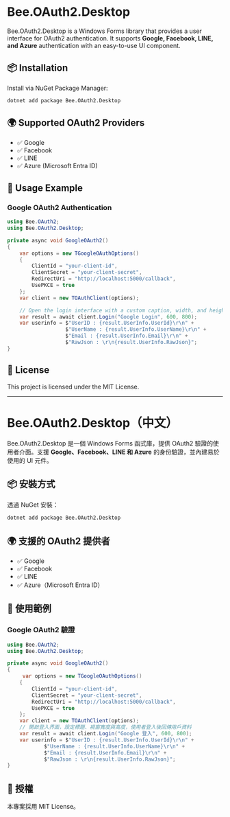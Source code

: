 # Bee.OAuth2.Desktop

Bee.OAuth2.Desktop is a Windows Forms library that provides a user interface for OAuth2 authentication. It supports **Google, Facebook, LINE, and Azure** authentication with an easy-to-use UI component.

## 📦 Installation

Install via NuGet Package Manager:

```sh
dotnet add package Bee.OAuth2.Desktop
```

## 🌍 Supported OAuth2 Providers

- ✅ Google
- ✅ Facebook
- ✅ LINE
- ✅ Azure (Microsoft Entra ID)

## 🚀 Usage Example

### Google OAuth2 Authentication

```csharp
using Bee.OAuth2;
using Bee.OAuth2.Desktop;

private async void GoogleOAuth2()
{
    var options = new TGoogleOAuthOptions()
    {
        ClientId = "your-client-id",
        ClientSecret = "your-client-secret",
        RedirectUri = "http://localhost:5000/callback",
        UsePKCE = true
    };
    var client = new TOAuthClient(options);

    // Open the login interface with a custom caption, width, and height.
    var result = await client.Login("Google Login", 600, 800);
    var userinfo = $"UserID : {result.UserInfo.UserId}\r\n" +
                   $"UserName : {result.UserInfo.UserName}\r\n" +
                   $"Email : {result.UserInfo.Email}\r\n" +
                   $"RawJson : \r\n{result.UserInfo.RawJson}";
}
```

## 📜 License

This project is licensed under the MIT License.

---

# Bee.OAuth2.Desktop（中文）

Bee.OAuth2.Desktop 是一個 Windows Forms 函式庫，提供 OAuth2 驗證的使用者介面。支援 **Google、Facebook、LINE 和 Azure** 的身份驗證，並內建易於使用的 UI 元件。

## 📦 安裝方式

透過 NuGet 安裝：

```sh
dotnet add package Bee.OAuth2.Desktop
```

## 🌍 支援的 OAuth2 提供者

- ✅ Google
- ✅ Facebook
- ✅ LINE
- ✅ Azure（Microsoft Entra ID）

## 🚀 使用範例

### Google OAuth2 驗證

```csharp
using Bee.OAuth2;
using Bee.OAuth2.Desktop;

private async void GoogleOAuth2()
{
     var options = new TGoogleOAuthOptions()
    {
        ClientId = "your-client-id",
        ClientSecret = "your-client-secret",
        RedirectUri = "http://localhost:5000/callback",
        UsePKCE = true
    };
    var client = new TOAuthClient(options);
    // 開啟登入界面，設定標題、視窗寬度與高度，使用者登入後回傳用戶資料
    var result = await client.Login("Google 登入", 600, 800);
    var userinfo = $"UserID : {result.UserInfo.UserId}\r\n" +
            $"UserName : {result.UserInfo.UserName}\r\n" +
            $"Email : {result.UserInfo.Email}\r\n" +
            $"RawJson : \r\n{result.UserInfo.RawJson}";
}
```

## 📜 授權

本專案採用 MIT License。

